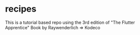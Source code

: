 # recipes

This is a tutorial based repo using the 3rd edition of "The Flutter Apprentice" Book by Raywenderlich => Kodeco
